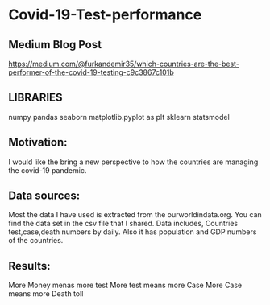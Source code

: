 # Covid-19-Test-performance
## Medium Blog Post
https://medium.com/@furkandemir35/which-countries-are-the-best-performer-of-the-covid-19-testing-c9c3867c101b

## LIBRARIES
numpy pandas seaborn matplotlib.pyplot as plt sklearn statsmodel

## Motivation:
I would like the bring a new perspective to how the countries are managing the covid-19 pandemic.

## Data sources:
Most the data I have used is extracted from the ourworldindata.org. You can find the data set in the csv file that I shared. Data includes, Countries test,case,death numbers by daily. Also it has population and GDP numbers of the countries.

## Results:
More Money menas more test
More test means more Case
More Case means more Death toll
